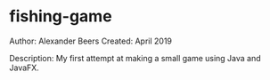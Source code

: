 # fishing-game
Author: Alexander Beers
Created: April 2019

Description: My first attempt at making a small game using Java and JavaFX.
